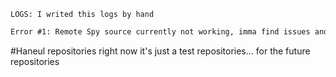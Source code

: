 `LOGS: I writed this logs by hand`
```txt
Error #1: Remote Spy source currently not working, imma find issues and fixed it later!
```

#Haneul repositories right now it's just a test repositories... for the future repositories
